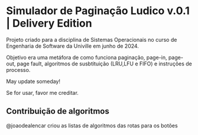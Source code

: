 # Simulador de Paginação Ludico v.0.1 | Delivery Edition

Projeto criado para a disciplina de Sistemas Operacionais no curso de Engenharia de Software da Univille em junho de 2024.

Objetivo era uma metáfora de como funciona paginação, page-in, page-out, page fault, algoritmos de susbtituição (LRU,LFU e FIFO) e instruções de processo.

May update someday! 

Se for usar, favor me creditar.

## Contribuição de algoritmos

@joaodealencar criou as listas de algoritmos das rotas para os botões
